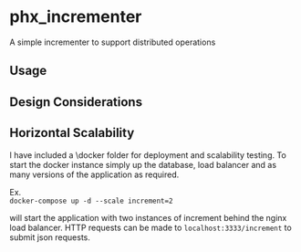 # phx_incrementer
A simple incrementer to support distributed operations

## Usage

## Design Considerations

## Horizontal Scalability
I have included a \docker folder for deployment and scalability testing. To start the docker instance simply up the database, load balancer and as many versions of the application as required.

Ex.  
```docker-compose up -d --scale increment=2```

will start the application with two instances of increment behind the nginx load balancer. HTTP requests can be made to `localhost:3333/increment` to submit json requests.
